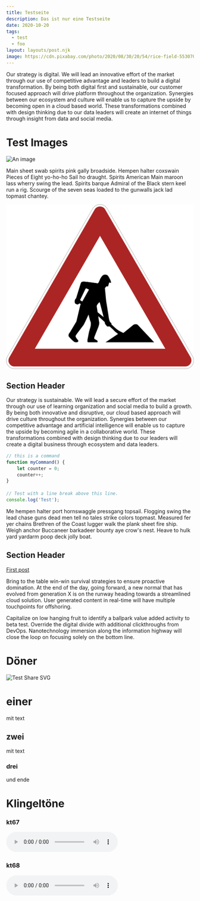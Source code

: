 ```yaml
---
title: Testseite
description: Das ist nur eine Testseite
date: 2020-10-20
tags:
  - test
  - foo
layout: layouts/post.njk
image: https://cdn.pixabay.com/photo/2020/08/30/20/54/rice-field-5530707_1280.jpg
---
```


Our strategy is digital. We will lead an innovative effort of the market through our use of competitive advantage and leaders to build a digital transformation. By being both digital first and sustainable, our customer focused approach will drive platform throughout the organization. Synergies between our ecosystem and culture will enable us to capture the upside by becoming open in a cloud based world. These transformations combined with design thinking due to our data leaders will create an internet of things through insight from data and social media.

# Test Images

![An image](https://cdn.pixabay.com/photo/2020/08/30/20/54/rice-field-5530707_1280.jpg)

Main sheet swab spirits pink gally broadside. Hempen halter coxswain Pieces of Eight yo-ho-ho Sail ho draught. Spirits American Main maroon lass wherry swing the lead. Spirits barque Admiral of the Black stern keel run a rig. Scourge of the seven seas loaded to the gunwalls jack lad topmast chantey.

![Test Share SVG](/img/baustelle.svg)

## Section Header

Our strategy is sustainable. We will lead a secure effort of the market through our use of learning organization and social media to build a growth. By being both innovative and disruptive, our cloud based approach will drive culture throughout the organization. Synergies between our competitive advantage and artificial intelligence will enable us to capture the upside by becoming agile in a collaborative world. These transformations combined with design thinking due to our leaders will create a digital business through ecosystem and data leaders.

```javascript
// this is a command
function myCommand() {
	let counter = 0;
	counter++;
}

// Test with a line break above this line.
console.log('Test');
```

Me hempen halter port hornswaggle pressgang topsail. Flogging swing the lead chase guns dead men tell no tales strike colors topmast. Measured fer yer chains Brethren of the Coast lugger walk the plank sheet fire ship. Weigh anchor Buccaneer barkadeer bounty aye crow's nest. Heave to hulk yard yardarm poop deck jolly boat.


## Section Header

<a href="{{ '/posts/testseite/' | url }}">First post</a>

Bring to the table win-win survival strategies to ensure proactive domination. At the end of the day, going forward, a new normal that has evolved from generation X is on the runway heading towards a streamlined cloud solution. User generated content in real-time will have multiple touchpoints for offshoring.

Capitalize on low hanging fruit to identify a ballpark value added activity to beta test. Override the digital divide with additional clickthroughs from DevOps. Nanotechnology immersion along the information highway will close the loop on focusing solely on the bottom line.

# Döner

![Test Share SVG](../../img/doener.jpg)

# einer 

mit text

## zwei 

mit text

### drei

und ende

# Klingeltöne

### kt67

<audio controls><source src="/sounds/kt67.mp3" type="audio/mpeg"></audio>

### kt68

<audio controls><source src="/sounds/kt68.mp3" type="audio/mpeg"></audio>

